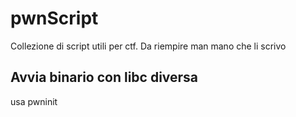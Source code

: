 # pwnScript
Collezione di script utili per ctf. Da riempire man mano che li scrivo


## Avvia binario con libc diversa
usa pwninit
